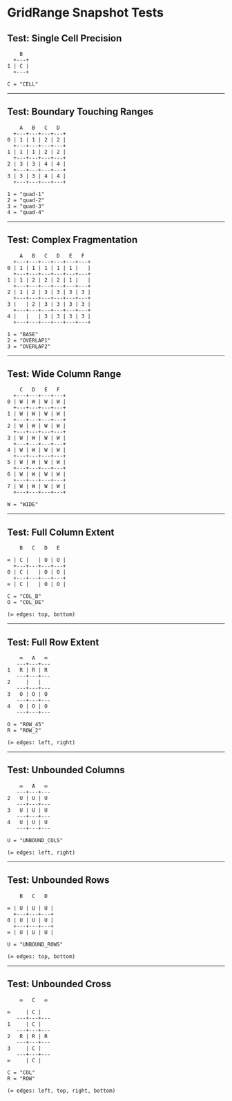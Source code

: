 # GridRange Snapshot Tests

## Test: Single Cell Precision

```ascii
    B  
  +---+
1 | C |
  +---+

C = "CELL"
```

---

## Test: Boundary Touching Ranges

```ascii
    A   B   C   D  
  +---+---+---+---+
0 | 1 | 1 | 2 | 2 |
  +---+---+---+---+
1 | 1 | 1 | 2 | 2 |
  +---+---+---+---+
2 | 3 | 3 | 4 | 4 |
  +---+---+---+---+
3 | 3 | 3 | 4 | 4 |
  +---+---+---+---+

1 = "quad-1"
2 = "quad-2"
3 = "quad-3"
4 = "quad-4"
```

---

## Test: Complex Fragmentation

```ascii
    A   B   C   D   E   F  
  +---+---+---+---+---+---+
0 | 1 | 1 | 1 | 1 | 1 |   |
  +---+---+---+---+---+---+
1 | 1 | 2 | 2 | 2 | 1 |   |
  +---+---+---+---+---+---+
2 | 1 | 2 | 3 | 3 | 3 | 3 |
  +---+---+---+---+---+---+
3 |   | 2 | 3 | 3 | 3 | 3 |
  +---+---+---+---+---+---+
4 |   |   | 3 | 3 | 3 | 3 |
  +---+---+---+---+---+---+

1 = "BASE"
2 = "OVERLAP1"
3 = "OVERLAP2"
```

---

## Test: Wide Column Range

```ascii
    C   D   E   F  
  +---+---+---+---+
0 | W | W | W | W |
  +---+---+---+---+
1 | W | W | W | W |
  +---+---+---+---+
2 | W | W | W | W |
  +---+---+---+---+
3 | W | W | W | W |
  +---+---+---+---+
4 | W | W | W | W |
  +---+---+---+---+
5 | W | W | W | W |
  +---+---+---+---+
6 | W | W | W | W |
  +---+---+---+---+
7 | W | W | W | W |
  +---+---+---+---+

W = "WIDE"
```

---

## Test: Full Column Extent

```ascii
    B   C   D   E  
                   
∞ | C |   | O | O |
  +---+---+---+---+
0 | C |   | O | O |
  +---+---+---+---+
∞ | C |   | O | O |

C = "COL_B"
O = "COL_DE"

(∞ edges: top, bottom)
```

---

## Test: Full Row Extent

```ascii
    ∞   A   ∞ 
   ---+---+---
1   R | R | R 
   ---+---+---
2     |   |   
   ---+---+---
3   O | O | O 
   ---+---+---
4   O | O | O 
   ---+---+---

O = "ROW_45"
R = "ROW_2"

(∞ edges: left, right)
```

---

## Test: Unbounded Columns

```ascii
    ∞   A   ∞ 
   ---+---+---
2   U | U | U 
   ---+---+---
3   U | U | U 
   ---+---+---
4   U | U | U 
   ---+---+---

U = "UNBOUND_COLS"

(∞ edges: left, right)
```

---

## Test: Unbounded Rows

```ascii
    B   C   D  
               
∞ | U | U | U |
  +---+---+---+
0 | U | U | U |
  +---+---+---+
∞ | U | U | U |

U = "UNBOUND_ROWS"

(∞ edges: top, bottom)
```

---

## Test: Unbounded Cross

```ascii
    ∞   C   ∞ 
              
∞     | C |   
   ---+---+---
1     | C |   
   ---+---+---
2   R | R | R 
   ---+---+---
3     | C |   
   ---+---+---
∞     | C |   

C = "COL"
R = "ROW"

(∞ edges: left, top, right, bottom)
```
